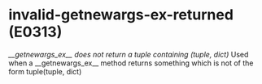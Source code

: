 # invalid-getnewargs-ex-returned (E0313)

*\_\_getnewargs\_ex\_\_ does not return a tuple containing (tuple,
dict)* Used when a \_\_getnewargs\_ex\_\_ method returns something which
is not of the form tuple(tuple, dict)
